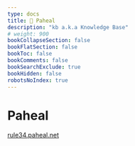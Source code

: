 ```yaml
---
type: docs
title: 🔷 Paheal
description: "kb a.k.a Knowledge Base"
# weight: 900
bookCollapseSection: false
bookFlatSection: false
bookToc: false
bookComments: false
bookSearchExclude: true
bookHidden: false
robotsNoIndex: true
---
```


# Paheal

[rule34.paheal.net](https://rule34.paheal.net?nt)
